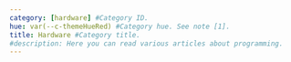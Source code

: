 ```yaml
---
category: [hardware] #Category ID.
hue: var(--c-themeHueRed) #Category hue. See note [1].
title: Hardware #Category title.
#description: Here you can read various articles about programming.
---
```

